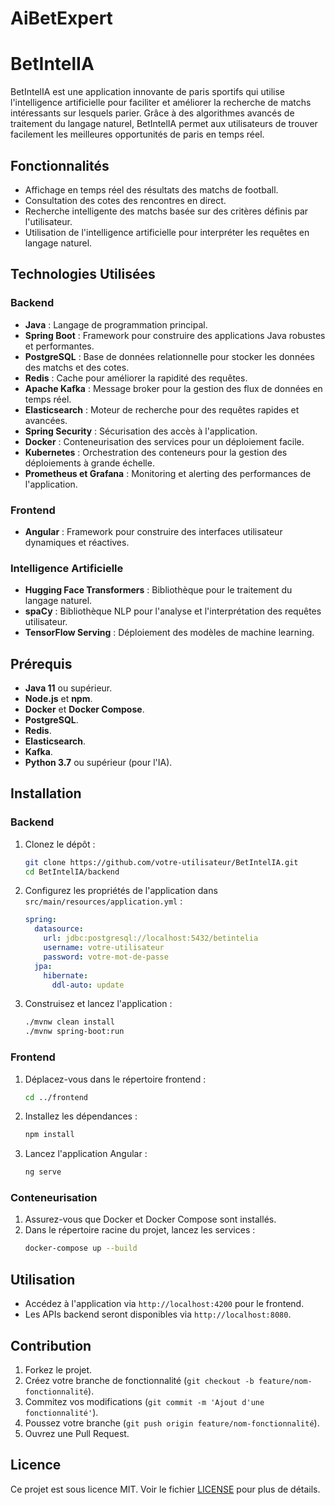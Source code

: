 # AiBetExpert

# BetIntelIA

BetIntelIA est une application innovante de paris sportifs qui utilise l'intelligence artificielle pour faciliter et améliorer la recherche de matchs intéressants sur lesquels parier. Grâce à des algorithmes avancés de traitement du langage naturel, BetIntelIA permet aux utilisateurs de trouver facilement les meilleures opportunités de paris en temps réel.

## Fonctionnalités

- Affichage en temps réel des résultats des matchs de football.
- Consultation des cotes des rencontres en direct.
- Recherche intelligente des matchs basée sur des critères définis par l'utilisateur.
- Utilisation de l'intelligence artificielle pour interpréter les requêtes en langage naturel.

## Technologies Utilisées

### Backend

- **Java** : Langage de programmation principal.
- **Spring Boot** : Framework pour construire des applications Java robustes et performantes.
- **PostgreSQL** : Base de données relationnelle pour stocker les données des matchs et des cotes.
- **Redis** : Cache pour améliorer la rapidité des requêtes.
- **Apache Kafka** : Message broker pour la gestion des flux de données en temps réel.
- **Elasticsearch** : Moteur de recherche pour des requêtes rapides et avancées.
- **Spring Security** : Sécurisation des accès à l'application.
- **Docker** : Conteneurisation des services pour un déploiement facile.
- **Kubernetes** : Orchestration des conteneurs pour la gestion des déploiements à grande échelle.
- **Prometheus et Grafana** : Monitoring et alerting des performances de l'application.

### Frontend

- **Angular** : Framework pour construire des interfaces utilisateur dynamiques et réactives.

### Intelligence Artificielle

- **Hugging Face Transformers** : Bibliothèque pour le traitement du langage naturel.
- **spaCy** : Bibliothèque NLP pour l'analyse et l'interprétation des requêtes utilisateur.
- **TensorFlow Serving** : Déploiement des modèles de machine learning.

## Prérequis

- **Java 11** ou supérieur.
- **Node.js** et **npm**.
- **Docker** et **Docker Compose**.
- **PostgreSQL**.
- **Redis**.
- **Elasticsearch**.
- **Kafka**.
- **Python 3.7** ou supérieur (pour l'IA).

## Installation

### Backend

1. Clonez le dépôt :
    ```sh
    git clone https://github.com/votre-utilisateur/BetIntelIA.git
    cd BetIntelIA/backend
    ```

2. Configurez les propriétés de l'application dans `src/main/resources/application.yml` :
    ```yaml
    spring:
      datasource:
        url: jdbc:postgresql://localhost:5432/betintelia
        username: votre-utilisateur
        password: votre-mot-de-passe
      jpa:
        hibernate:
          ddl-auto: update
    ```

3. Construisez et lancez l'application :
    ```sh
    ./mvnw clean install
    ./mvnw spring-boot:run
    ```

### Frontend

1. Déplacez-vous dans le répertoire frontend :
    ```sh
    cd ../frontend
    ```

2. Installez les dépendances :
    ```sh
    npm install
    ```

3. Lancez l'application Angular :
    ```sh
    ng serve
    ```

### Conteneurisation

1. Assurez-vous que Docker et Docker Compose sont installés.
2. Dans le répertoire racine du projet, lancez les services :
    ```sh
    docker-compose up --build
    ```

## Utilisation

- Accédez à l'application via `http://localhost:4200` pour le frontend.
- Les APIs backend seront disponibles via `http://localhost:8080`.

## Contribution

1. Forkez le projet.
2. Créez votre branche de fonctionnalité (`git checkout -b feature/nom-fonctionnalité`).
3. Commitez vos modifications (`git commit -m 'Ajout d'une fonctionnalité'`).
4. Poussez votre branche (`git push origin feature/nom-fonctionnalité`).
5. Ouvrez une Pull Request.

## Licence

Ce projet est sous licence MIT. Voir le fichier [LICENSE](LICENSE) pour plus de détails.
